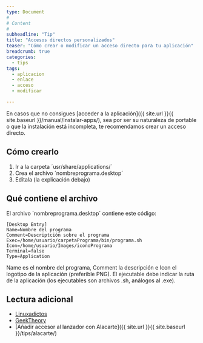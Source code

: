 ```yaml
---
type: Document
#
# Content
#
subheadline: "Tip"
title: "Accesos directos personalizados"
teaser: "Cómo crear o modificar un acceso directo para tu aplicación"
breadcrumb: true   
categories:
  - tips
tags:
  - aplicacion
  - enlace
  - acceso
  - modificar

---
```


En casos que no consigues [acceder a la aplicación]({{ site.url }}{{ site.baseurl }}/manual/instalar-apps/), sea por ser su naturaleza de portable o que la instalación está incompleta, te recomendamos crear un acceso directo.

## Cómo crearlo

1. Ir a la carpeta ´usr/share/applications/´
2. Crea el archivo ´nombreprograma.desktop´
3. Edítala (la explicación debajo)

## Qué contiene el archivo

El archivo ´nombreprograma.desktop´ contiene este código:

~~~
[Desktop Entry]
Name=Nombre del programa
Comment=Descriptción sobre el programa
Exec=/home/usuario/carpetaPrograma/bin/programa.sh
Icon=/home/usuario/Images/iconoPrograma
Terminal=false
Type=Application
~~~

Name es el nombre del programa, Comment la descripción e Icon el logotipo de la aplicación (preferible PNG). El ejecutable debe indicar la ruta de la aplicación (los ejecutables son archivos .sh, análogos al .exe).

## Lectura adicional
* [Linuxadictos](https://www.linuxadictos.com/crear-accesos-directos-ubuntu.html)
* [GeekTheory](https://geekytheory.com/como-crear-un-lanzador-o-acceso-directo-en-ubuntu)
* [Añadir accesor al lanzador con Alacarte]({{ site.url }}{{ site.baseurl }}/tips/alacarte/)
